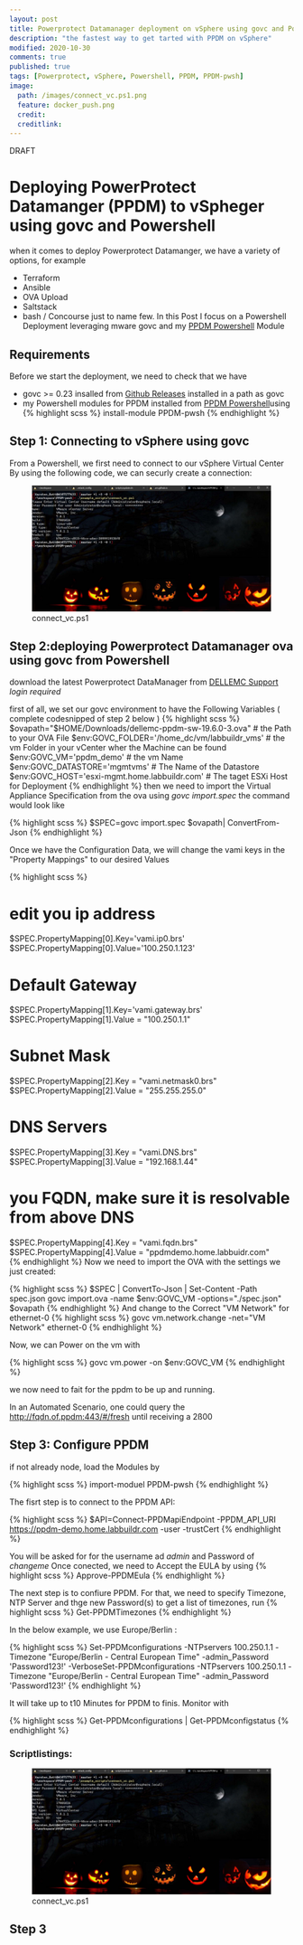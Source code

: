```yaml
---
layout: post
title: Powerprotect Datamanager deployment on vSphere using govc and Powershell
description: "the fastest way to get tarted with PPDM on vSphere"
modified: 2020-10-30
comments: true
published: true
tags: [Powerprotect, vSphere, Powershell, PPDM, PPDM-pwsh]
image:
  path: /images/connect_vc.ps1.png
  feature: docker_push.png
  credit: 
  creditlink: 
---
```

DRAFT
# Deploying PowerProtect Datamanger (PPDM) to vSpheger using govc and Powershell 
when it comes to deploy Powerprotect Datamanger, we have a variety of options, for example
- Terraform
- Ansible
- OVA Upload
- Saltstack
- bash / Concourse
just to name few.
In this Post I focus on a Powershell Deployment leveraging mware govc and my [PPDM Powershell](https://www.powershellgallery.com/packages/PPDM-pwsh/) Module

## Requirements
Before we start the deployment, we need to check that we have
 - govc >= 0.23 insalled from [Github Releases](https://github.com/vmware/govmomi/releases/download/v0.23.0/govc_windows_amd64.exe.zip) installed in a path as govc
 - my Powershell modules for PPDM installed from [PPDM Powershell](https://www.powershellgallery.com/packages/PPDM-pwsh)using  
 {% highlight scss %}
 install-module PPDM-pwsh
{% endhighlight %}
## Step 1: Connecting to vSphere using govc
From a Powershell, we first need to connect to our vSphere Virtual Center By using the following code,
we can securly create a connection:

<script src="https://gist.github.com/bottkars/920fb2c16104bf0494ba9739bd383e69.js"></script>



<figure class="full">
	<img src="/images/connect_vc.ps1.png" alt="">
	<figcaption>connect_vc.ps1</figcaption>
</figure>

## Step 2:deploying Powerprotect Datamanager ova using govc from Powershell
download the latest Powerprotect DataManager from [DELLEMC Support](https://dl.dell.com/downloads/DL100787_PowerProtect-Data-Manager-19.6-Install-OVA.ova) *login required*

first of all, we set our govc environment to have the Following Variables
( complete codesnipped of step 2 below )
{% highlight scss %}
$ovapath="$HOME/Downloads/dellemc-ppdm-sw-19.6.0-3.ova" # the Path to your OVA File
$env:GOVC_FOLDER='/home_dc/vm/labbuildr_vms'            # the vm Folder in your vCenter wher the Machine can be found
$env:GOVC_VM='ppdm_demo'                                # the vm Name
$env:GOVC_DATASTORE='mgmtvms'                           # The Name of the Datastore
$env:GOVC_HOST='esxi-mgmt.home.labbuildr.com'           # The taget ESXi Host for Deployment
{% endhighlight %}
then we need to import the Virtual Appliance Specification from the ova using *govc import.spec*
the command would look like

{% highlight scss %}
$SPEC=govc import.spec $ovapath| ConvertFrom-Json
{% endhighlight %}

Once we have the Configuration Data, we will change the vami keys in the "Property Mappings" to our desired Values

{% highlight scss %}
# edit you ip address
$SPEC.PropertyMapping[0].Key='vami.ip0.brs'
$SPEC.PropertyMapping[0].Value='100.250.1.123'
# Default Gateway
$SPEC.PropertyMapping[1].Key='vami.gateway.brs'
$SPEC.PropertyMapping[1].Value = "100.250.1.1" 
# Subnet Mask               
$SPEC.PropertyMapping[2].Key = "vami.netmask0.brs"
$SPEC.PropertyMapping[2].Value = "255.255.255.0" 
# DNS Servers
$SPEC.PropertyMapping[3].Key = "vami.DNS.brs"
$SPEC.PropertyMapping[3].Value = "192.168.1.44" 
# you FQDN, make sure it is resolvable from above DNS
$SPEC.PropertyMapping[4].Key = "vami.fqdn.brs"
$SPEC.PropertyMapping[4].Value = "ppdmdemo.home.labbuidr.com"   
{% endhighlight %}
Now we need to import the OVA with the settings we just created:

{% highlight scss %}
$SPEC | ConvertTo-Json | Set-Content -Path spec.json
govc import.ova -name $env:GOVC_VM -options="./spec.json" $ovapath
{% endhighlight %}
And change to the Correct "VM Network" for  ethernet-0
{% highlight scss %}
govc vm.network.change -net="VM Network" ethernet-0
{% endhighlight %}

Now, we can Power on the vm with 

{% highlight scss %}
govc vm.power -on $env:GOVC_VM
{% endhighlight %}

we now need to fait for the ppdm to be up and running.

In an Automated Scenario, one could query the http://fqdn.of.ppdm:443/#/fresh until receiving a 2ß00

## Step 3: Configure PPDM

if not already node, load the Modules by 

{% highlight scss %}
import-moduel PPDM-pwsh
{% endhighlight %}

The fisrt step is to connect to the PPDM API:

{% highlight scss %}
$API=Connect-PPDMapiEndpoint -PPDM_API_URI https://ppdm-demo.home.labbuildr.com -user -trustCert
{% endhighlight %}

You will be asked for for the username ad *admin* and Password of *changeme* 
Once conected, we need to Accept the EULA by using
{% highlight scss %}
Approve-PPDMEula
{% endhighlight %}

The next step is to confiure PPDM. For that, we need to specify Timezone, NTP Server and thge new Password(s)
to get a list of timezones, run
{% highlight scss %}
Get-PPDMTimezones
{% endhighlight %}

In the below example, we use Europe/Berlin :

{% highlight scss %}
Set-PPDMconfigurations -NTPservers 100.250.1.1 -Timezone "Europe/Berlin - Central European Time" -admin_Password 'Password123!' -VerboseSet-PPDMconfigurations -NTPservers 100.250.1.1 -Timezone "Europe/Berlin - Central European Time" -admin_Password 'Password123!'
{% endhighlight %}

It will take up to t10 Minutes for PPDM to finis. Monitor with 



{% highlight scss %}
 Get-PPDMconfigurations | Get-PPDMconfigstatus
{% endhighlight %}



### Scriptlistings:

<script src="https://gist.github.com/bottkars/f05d8357232778a24da45a46eb382a3d.js"></script>


<figure class="full">
	<img src="/images/connect_vc.ps1.png" alt="">
	<figcaption>connect_vc.ps1</figcaption>
</figure>

## Step 3